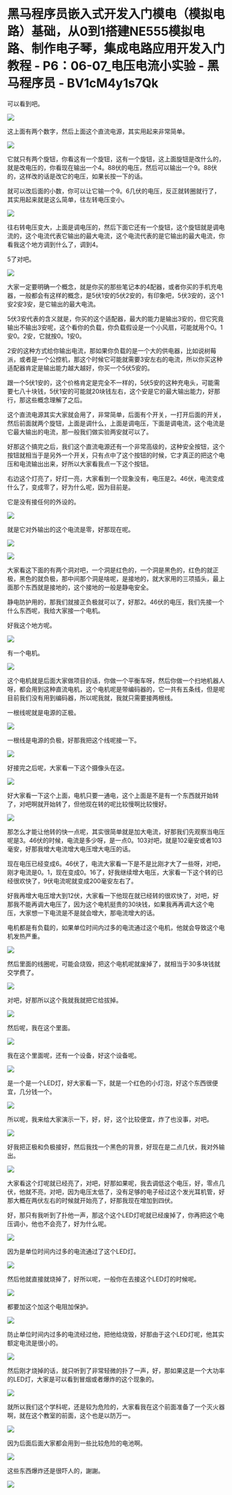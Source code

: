 # 黑马程序员嵌入式开发入门模电（模拟电路）基础，从0到1搭建NE555模拟电路、制作电子琴，集成电路应用开发入门教程 - P6：06-07_电压电流小实验 - 黑马程序员 - BV1cM4y1s7Qk

可以看到吧。

![](img/cdb009f1cbe5a53145efb0a47309a335_1.png)

这上面有两个数字，然后上面这个直流电源，其实用起来非常简单。

![](img/cdb009f1cbe5a53145efb0a47309a335_3.png)

它就只有两个旋钮，你看这有一个旋钮，这有一个旋钮，这上面旋钮是改什么的，就是改电压的，你看现在输出一个4。88伏的电压，然后可以输出一个9。88伏的，这样改的话是改它的电压，如果长按一下的话。

就可以改后面的小数，你可以让它输一个9。6几伏的电压，反正就转圈就行了，其实用起来就是这么简单，往左转电压变小。

![](img/cdb009f1cbe5a53145efb0a47309a335_5.png)

往右转电压变大，上面是调电压的，然后下面它还有一个旋钮，这个旋钮就是调电流的，这个电流代表它输出的最大电流，这个电流代表的是它输出的最大电流，你看我这个地方调到什么了，调到4。

5了对吧。

![](img/cdb009f1cbe5a53145efb0a47309a335_7.png)

大家一定要明确一个概念，就是你买的那些笔记本的4配器，或者你买的手机充电器，一般都会有这样的概念，是5伏1安的5伏2安的，有印象吧，5伏3安的，这个1安2安3安，是它输出的最大电流。

5伏3安代表的含义就是，你买的这个适配器，最大的能力是输出3安的，但它究竟输出不输出3安呢，这个看你的负载，你负载假设是一个小风扇，可能就用个0。1安0。2安，它就按0。1安0。

2安的这种方式给你输出电流，那如果你负载的是一个大的供电器，比如说树莓派，或者是一个公控机，那这个时候它可能就需要3安左右的电流，所以你买这种适配器肯定是输出能力越大越好，你买一个5伏5安的。

跟一个5伏1安的，这个价格肯定是完全不一样的，5伏5安的这种充电头，可能需要七八十块钱，5伏1安的可能就20块钱左右，这个安是它的最大输出能力，好那行，那这些概念理解了之后。

这个直流电源其实大家就会用了，非常简单，后面有个开关，一打开后面的开关，然后前面就两个旋钮，上面是调什么，上面是调电压，下面是调电流，这个电流是它最大输出的电流，那一般我们做实验两安就可以了。

好那这个搞完之后，我们这个直流电源还有一个非常高级的，这种安全按钮，这个按钮就相当于是另外一个开关，只有点中了这个按钮的时候，它才真正的把这个电压和电流输出出来，好所以大家看我点一下这个按钮。

右边这个灯亮了，好灯一亮，大家看到一个现象没有，电压是2。46伏，电流变成什么了，变成零了，好为什么呢，因为目前是。

它是没有接任何的外设的。

![](img/cdb009f1cbe5a53145efb0a47309a335_9.png)

就是它对外输出的这个电流是零，好那现在呢。

![](img/cdb009f1cbe5a53145efb0a47309a335_11.png)

![](img/cdb009f1cbe5a53145efb0a47309a335_12.png)

大家看这下面的有两个洞对吧，一个洞是红色的，一个洞是黑色的，红色的就正极，黑色的就负极，那中间那个洞是啥呢，是接地的，就大家用的三项插头，最上面那个东西就是接地的，这个接地的一般是静电安全。

静电防护用的，那我们就接正负极就可以了，好那2。46伏的电压，我们先接一个什么东西呢，我给大家接一个电机。

好我这个地方呢。

![](img/cdb009f1cbe5a53145efb0a47309a335_14.png)

有一个电机。

![](img/cdb009f1cbe5a53145efb0a47309a335_16.png)

这个电机就是后面大家做项目的话，你做一个平衡车呀，然后你做一个扫地机器人呀，都会用到这种直流电机，这个电机呢是带编码器的，它一共有五条线，但是呢目前我们没有用到编码器，所以呢我就，我就只需要接两根线。

一根线呢就是电源的正极。

![](img/cdb009f1cbe5a53145efb0a47309a335_18.png)

一根线是电源的负极，好那我把这个线呢接一下。

![](img/cdb009f1cbe5a53145efb0a47309a335_20.png)

好接完之后呢，大家看一下这个摄像头在这。

![](img/cdb009f1cbe5a53145efb0a47309a335_22.png)

好大家看一下这个上面，电机只要一通电，这个上面是不是有一个东西就开始转了，对吧啊就开始转了，但他现在转的呢比较慢啊比较慢好。

![](img/cdb009f1cbe5a53145efb0a47309a335_24.png)

那怎么才能让他转的快一点呢，其实很简单就是加大电流，好那我们先观察当电压呢是3。46伏的时候，电流是多少呀，是一点0。103对吧，就是102毫安或者103毫安，好那我增大电流增大电压增大电压的话。

现在电压已经变成6。46伏了，电流大家看一下是不是比刚才大了一些呀，对吧，刚才电流是0。1，现在变成0。16了，好我继续增大电压，大家看一下这个转的已经很欢快了，9伏电流呢就变成200毫安左右了。

好我再增大电压增大到12伏，大家看一下他现在就已经转的很欢快了，对吧，好那我不能再调大电压了，因为这个电机挺贵的30块钱，如果我再再调大这个电压，大家想一下电流是不是就会增大，那电流增大的话。

电机都是有负载的，如果单位时间内过多的电流通过这个电机，他就会导致这个电机发热严重。

![](img/cdb009f1cbe5a53145efb0a47309a335_26.png)

然后里面的线圈呢，可能会烧毁，把这个电机呢就废掉了，就相当于30多块钱就交学费了。

![](img/cdb009f1cbe5a53145efb0a47309a335_28.png)

对吧，好那所以这个我就我就把它给拔掉。

![](img/cdb009f1cbe5a53145efb0a47309a335_30.png)

然后呢，我在这个里面。

![](img/cdb009f1cbe5a53145efb0a47309a335_32.png)

我在这个里面呢，还有一个设备，好这个设备呢。

![](img/cdb009f1cbe5a53145efb0a47309a335_34.png)

是一个是一个LED灯，好大家看一下，就是一个红色的小灯泡，好这个东西很便宜，几分钱一个。

![](img/cdb009f1cbe5a53145efb0a47309a335_36.png)

所以呢，我来给大家演示一下，好，好，这个比较便宜，炸了也没事，对吧。

![](img/cdb009f1cbe5a53145efb0a47309a335_38.png)

好我把正极和负极接好，然后我找一个黑色的背景，好现在是二点几伏，我对外输出。

![](img/cdb009f1cbe5a53145efb0a47309a335_40.png)

大家看这个灯呢就已经亮了，对吧，好那如果呢，我去调低这个电压，好，零点几伏，他就不亮，对吧，因为电压太低了，没有足够的电子经过这个发光耳机管，好那大概在两伏左右的时候就开始亮了，好那我现在增加到四伏。

好，那只有我听到了扑他一声，那这个这个LED灯呢就已经废掉了，你再把这个电压调小，他也不会亮了，好为什么呢。

![](img/cdb009f1cbe5a53145efb0a47309a335_42.png)

因为是单位时间内过多的电流通过了这个LED灯。

![](img/cdb009f1cbe5a53145efb0a47309a335_44.png)

然后他就直接就烧掉了，好所以呢，一般你在去接这个LED灯的时候呢。

![](img/cdb009f1cbe5a53145efb0a47309a335_46.png)

都要加这个加这个电阻加保护。

![](img/cdb009f1cbe5a53145efb0a47309a335_48.png)

防止单位时间内过多的电流经过他，把他给烧毁，好那由于这个LED灯呢，他其实额定电流是很小的。

![](img/cdb009f1cbe5a53145efb0a47309a335_50.png)

然后刚才烧掉的话，就只听到了非常轻微的扑了一声，好，那如果这是一个大功率的LED灯，大家是可以看到冒烟或者爆炸的这个现象的。

![](img/cdb009f1cbe5a53145efb0a47309a335_52.png)

就所以我们这个学科呢，还是较为危险的，大家看我在这个前面准备了一个灭火器啊，就在这个教室的前面，这个也是以防万一。

![](img/cdb009f1cbe5a53145efb0a47309a335_54.png)

因为后面后面大家都会用到一些比较危险的电池啊。

![](img/cdb009f1cbe5a53145efb0a47309a335_56.png)

这些东西爆炸还是很吓人的，謝謝。

![](img/cdb009f1cbe5a53145efb0a47309a335_58.png)